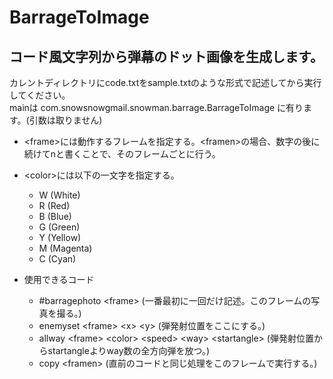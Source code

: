 # BarrageToImage
## コード風文字列から弾幕のドット画像を生成します。

カレントディレクトリにcode.txtをsample.txtのような形式で記述してから実行してください。  
mainは com.snowsnowgmail.snowman.barrage.BarrageToImage に有ります。(引数は取りません)  

- \<frame\>には動作するフレームを指定する。\<framen\>の場合、数字の後に続けてnと書くことで、そのフレームごとに行う。
- \<color\>には以下の一文字を指定する。
  - W (White)
  - R (Red)
  - B (Blue)
  - G (Green)
  - Y (Yellow)
  - M (Magenta)
  - C (Cyan)

- 使用できるコード
  - #barragephoto \<frame\> (一番最初に一回だけ記述。このフレームの写真を撮る。)
  - enemyset \<frame\> \<x\> \<y\>  (弾発射位置をここにする。)
  - allway \<frame\> \<color\> \<speed\> \<way\> \<startangle\> (弾発射位置からstartangleよりway数の全方向弾を放つ。)
  - copy \<framen\> (直前のコードと同じ処理をこのフレームで実行する。)
